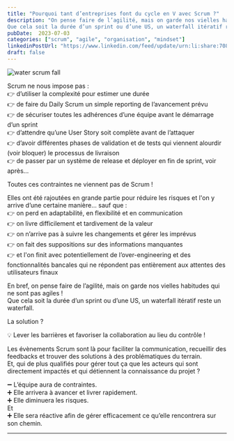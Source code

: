 ```yaml
---
title: "Pourquoi tant d’entreprises font du cycle en V avec Scrum ?"
description: "On pense faire de l’agilité, mais on garde nos vielles habitudes qui ne sont pas agiles !
Que cela soit la durée d’un sprint ou d’une US, un waterfall itératif reste un waterfall."
pubDate:  2023-07-03
categories: ["scrum", "agile", "organisation", "mindset"]
linkedinPostUrl: "https://www.linkedin.com/feed/update/urn:li:share:7081509021039386624/"
draft: false
---
```


![water scrum fall](/images/blog/2023/07/water-scrum-fall.png)

Scrum ne nous impose pas :  
👉 d’utiliser la complexité pour estimer une durée  
👉 de faire du Daily Scrum un simple reporting de l’avancement prévu  
👉 de sécuriser toutes les adhérences d’une équipe avant le démarrage d’un sprint  
👉 d’attendre qu’une User Story soit complète avant de l’attaquer  
👉 d’avoir différentes phases de validation et de tests qui viennent alourdir (voir bloquer) le processus de livraison  
👉 de passer par un système de release et déployer en fin de sprint, voir après…

Toutes ces contraintes ne viennent pas de Scrum !

Elles ont été rajoutées en grande partie pour réduire les risques et l'on y arrive d’une certaine manière… sauf que :  
👉 on perd en adaptabilité, en flexibilité et en communication  
👉 on livre difficilement et tardivement de la valeur  
👉 on n’arrive pas à suivre les changements et gérer les imprévus  
👉 on fait des suppositions sur des informations manquantes  
👉 et l'on finit avec potentiellement de l’over-engineering et des fonctionnalités bancales qui ne répondent pas entièrement aux attentes des utilisateurs finaux

En bref, on pense faire de l’agilité, mais on garde nos vielles habitudes qui ne sont pas agiles !  
Que cela soit la durée d’un sprint ou d’une US, un waterfall itératif reste un waterfall.

La solution ?

💡 Lever les barrières et favoriser la collaboration au lieu du contrôle !

Les évènements Scrum sont là pour faciliter la communication, recueillir des feedbacks et trouver des solutions à des problématiques du terrain.  
Et, qui de plus qualifiés pour gérer tout ça que les acteurs qui sont directement impactés et qui détiennent la connaissance du projet ?

➖ L’équipe aura de contraintes.  
➕ Elle arrivera à avancer et livrer rapidement.  
➕ Elle diminuera les risques.  
Et  
➕ Elle sera réactive afin de gérer efficacement ce qu’elle rencontrera sur son chemin.

---